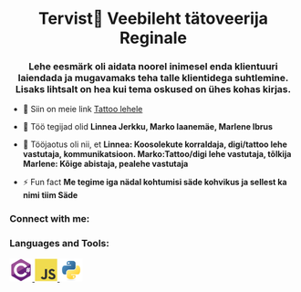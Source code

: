 <h1 align="center">Tervist👋 Veebileht tätoveerija Reginale</h1>
<h3 align="center">Lehe eesmärk oli aidata noorel inimesel enda klientuuri laiendada ja mugavamaks teha talle klientidega suhtlemine. Lisaks lihtsalt on hea kui tema oskused on ühes kohas kirjas.</h3>

- 🔭 Siin on meie link [Tattoo lehele](https://github.com/marko4539/veebileht.git)

- 👯 Töö tegijad olid **Linnea Jerkku, Marko laanemäe, Marlene Ibrus**

- 🤝 Tööjaotus oli nii, et **Linnea: Koosolekute korraldaja, digi/tattoo lehe vastutaja, kommunikatsioon. Marko:Tattoo/digi lehe vastutaja, tõlkija Marlene: Kõige abistaja, pealehe vastutaja**

- ⚡ Fun fact **Me tegime iga nädal kohtumisi säde kohvikus ja sellest ka nimi tiim Säde**

<h3 align="left">Connect with me:</h3>
<p align="left">
</p>

<h3 align="left">Languages and Tools:</h3>
<p align="left"> <a href="https://www.w3schools.com/cs/" target="_blank" rel="noreferrer"> <img src="https://raw.githubusercontent.com/devicons/devicon/master/icons/csharp/csharp-original.svg" alt="csharp" width="40" height="40"/> </a> <a href="https://developer.mozilla.org/en-US/docs/Web/JavaScript" target="_blank" rel="noreferrer"> <img src="https://raw.githubusercontent.com/devicons/devicon/master/icons/javascript/javascript-original.svg" alt="javascript" width="40" height="40"/> </a> <a href="https://www.python.org" target="_blank" rel="noreferrer"> <img src="https://raw.githubusercontent.com/devicons/devicon/master/icons/python/python-original.svg" alt="python" width="40" height="40"/> </a> </p>